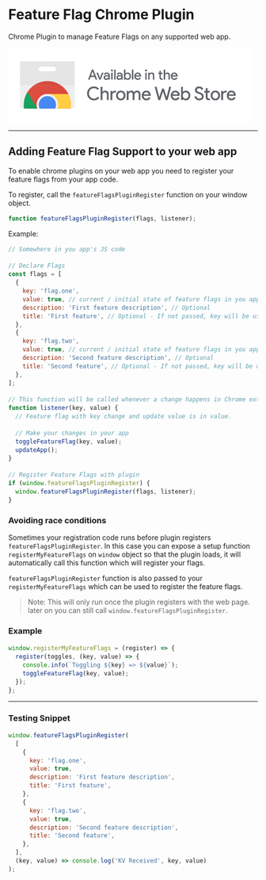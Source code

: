 # Feature Flag Chrome Plugin

Chrome Plugin to manage Feature Flags on any supported web app.

[![Chrome Web Store Link](ChromeWebStore_Badge_v2_496x150.png)](https://chrome.google.com/webstore/detail/feature-flags/hmflgmhoghcbmckbbgahfmklegllkggn)

---

## Adding Feature Flag Support to your web app

To enable chrome plugins on your web app you need to register your feature flags from your app code.

To register, call the `featureFlagsPluginRegister` function on your window object.

```javascript
function featureFlagsPluginRegister(flags, listener);
```

Example:

```javascript
// Somewhere in you app's JS code

// Declare Flags
const flags = [
  {
    key: 'flag.one',
    value: true, // current / initial state of feature flags in you app.
    description: 'First feature description', // Optional
    title: 'First feature', // Optional - If not passed, key will be used.
  },
  {
    key: 'flag.two',
    value: true, // current / initial state of feature flags in you app.
    description: 'Second feature description', // Optional
    title: 'Second feature', // Optional - If not passed, key will be used.
  },
];

// This function will be called whenever a change happens in Chrome extension
function listener(key, value) {
  // Feature flag with key change and update value is in value.

  // Make your changes in your app
  toggleFeatureFlag(key, value);
  updateApp();
}

// Register Feature Flags with plugin
if (window.featureFlagsPluginRegister) {
  window.featureFlagsPluginRegister(flags, listener);
}
```

### Avoiding race conditions

Sometimes your registration code runs before plugin registers `featureFlagsPluginRegister`. In this case you can expose a setup function `registerMyFeatureFlags` on `window` object so that the plugin loads, it will automatically call this function which will register your flags.

`featureFlagsPluginRegister` function is also passed to your `registerMyFeatureFlags` which can be used to register the feature flags.

> Note: This will only run once the plugin registers with the web page. later on you can still call `window.featureFlagsPluginRegister`.

### Example

```javascript
window.registerMyFeatureFlags = (register) => {
  register(toggles, (key, value) => {
    console.info(`Toggling ${key} => ${value}`);
    toggleFeatureFlag(key, value);
  });
};
```

---

### Testing Snippet

```javascript
window.featureFlagsPluginRegister(
  [
    {
      key: 'flag.one',
      value: true,
      description: 'First feature description',
      title: 'First feature',
    },
    {
      key: 'flag.two',
      value: true,
      description: 'Second feature description',
      title: 'Second feature',
    },
  ],
  (key, value) => console.log('KV Received', key, value)
);
```
